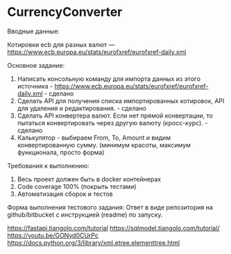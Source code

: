 # CurrencyConverter
Вводные данные: 


Котировки ecb для разных валют — https://www.ecb.europa.eu/stats/eurofxref/eurofxref-daily.xml 


Основное задание:


1.	Написать консольную команду для импорта данных из этого источника - https://www.ecb.europa.eu/stats/eurofxref/eurofxref-daily.xml - сделано
2.	Сделать API для получения списка импортированных котировок, API для удаления и редактирования. - сделано
3.	Сделать API конвертера валют. Если нет прямой конвертации, то пытаться конвертировать через другую валюту (кросс-курс). - сделано
4.	Калькулятор - выбираем From, To, Amount и видим конвертированную сумму. (минимум красоты, максимум функционала, просто форма) 


Требования к выполнению:


1.	Весь проект должен быть в docker контейнерах
2.	Code coverage 100% (покрыть тестами)
3.	Автоматизация сборок и тестов



Форма выполнения тестового задания:
Ответ в виде репозитория на github/bitbucket с инструкцией (readme) по запуску.



https://fastapi.tiangolo.com/tutorial
https://sqlmodel.tiangolo.com/tutorial/
https://youtu.be/GONyd0CUrPc
https://docs.python.org/3/library/xml.etree.elementtree.html